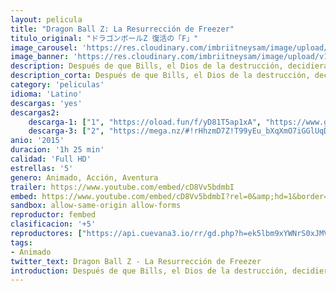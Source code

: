 ```yaml
---
layout: pelicula
title: "Dragon Ball Z: La Resurrección de Freezer"
titulo_original: "ドラゴンボールZ 復活の「F」"
image_carousel: 'https://res.cloudinary.com/imbriitneysam/image/upload/v1545271623/frezzer-poster-min.jpg'
image_banner: 'https://res.cloudinary.com/imbriitneysam/image/upload/v1545271624/freezer-banner-min.jpg'
description: Después de que Bills, el Dios de la destrucción, decidiera no destruir la Tierra, se vive una gran época de paz. Hasta que Sorbet y Tagoma, antiguos miembros élite de la armada de Freezer, llegan a la Tierra con el objetivo de revivir a su líder por medio de las Bolas de Dragón.
description_corta: Después de que Bills, el Dios de la destrucción, decidiera no destruir la Tierra, se vive una gran época de paz. Hasta que Sorbet y Tagoma, antiguos miembros élite de la armada de Freezer, llegan a la Tierra con el objetivo de...
category: 'peliculas'
idioma: 'Latino'
descargas: 'yes'
descargas2:
    descarga-1: ["1", "https://oload.fun/f/yD81T5ap1xA", "https://www.google.com/s2/favicons?domain=openload.co","OpenLoad","https://res.cloudinary.com/imbriitneysam/image/upload/v1541473684/mexico.png", "Latino", "Full HD"]
    descarga-3: ["2", "https://mega.nz/#!rHhzmD7Z!T99yEu_bXqXmO7iGGlUqDmlExmFtHeK7zZJskg2jx3c", "https://www.google.com/s2/favicons?domain=mega.nz","Mega","https://res.cloudinary.com/imbriitneysam/image/upload/v1541473684/mexico.png", "Latino", "Full HD"]
anio: '2015'
duracion: '1h 25 min'
calidad: 'Full HD'
estrellas: '5'
genero: Animado, Acción, Aventura
trailer: https://www.youtube.com/embed/cD8Vv5bdmbI
embed: https://www.youtube.com/embed/cD8Vv5bdmbI?rel=0&amp;hd=1&border=0&wmode=opaque&enablejsapi=1&modestbranding=1&controls=1&showinfo=1
sandbox: allow-same-origin allow-forms
reproductor: fembed
clasificacion: '+5'
reproductores: ["https://api.cuevana3.io/rr/gd.php?h=ek5lbm9xYWNrS0xJMVp5b21KREk0dFBLbjVkaHhkRGdrOG1jbnBpUnhhS1Z0cUpxbDdxM3lzM0htblpzMGJqaW1iYVZub2JWcU9LVXk2aVJuSkxWMTlTU3FadVkyUT09"]
tags:
- Animado
twitter_text: Dragon Ball Z - La Resurrección de Freezer
introduction: Después de que Bills, el Dios de la destrucción, decidiera no destruir la Tierra, se vive una gran época de paz. Hasta que Sorbet y Tagoma, antiguos miembros élite de la armada de Freezer, llegan a la Tierra con el objetivo de...
---
```












